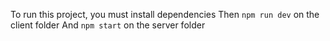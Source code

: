 To run this project, you must install dependencies 
Then `npm run dev` on the client folder
And `npm start` on the server folder
